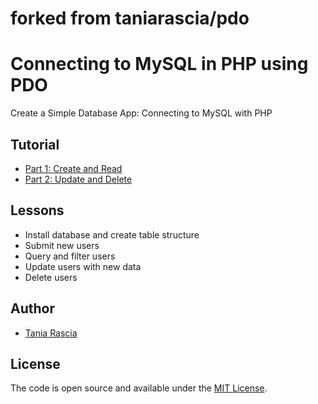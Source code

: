 # forked from taniarascia/pdo


# Connecting to MySQL in PHP using PDO

Create a Simple Database App: Connecting to MySQL with PHP

## Tutorial

- [Part 1: Create and Read](https://www.taniarascia.com/create-a-simple-database-app-connecting-to-mysql-with-php/)
- [Part 2: Update and Delete](https://www.taniarascia.com/create-a-simple-crud-database-app-php-update-delete/)

## Lessons

- Install database and create table structure
- Submit new users
- Query and filter users
- Update users with new data
- Delete users

## Author

- [Tania Rascia](https://www.taniarascia.com)

## License

The code is open source and available under the [MIT License](LICENSE).
